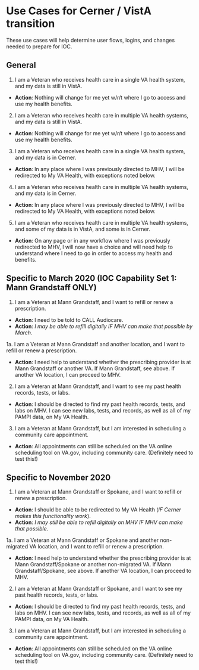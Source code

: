 # Use Cases for Cerner / VistA transition 

These use cases will help determine user flows, logins, and changes needed to prepare for IOC. 

## General 
1. I am a Veteran who receives health care in a single VA health system, and my data is still in VistA.
- **Action**: Nothing will change for me yet w/r/t where I go to access and use my health benefits.  
2. I am a Veteran who receives health care in multiple VA health systems, and my data is still in VistA.
- **Action**: Nothing will change for me yet w/r/t where I go to access and use my health benefits.  
3. I am a Veteran who receives health care in a single VA health system, and my data is in Cerner. 
- **Action**: In any place where I was previously directed to MHV, I will be redirected to My VA Health, with exceptions noted below. 
4. I am a Veteran who receives health care in multiple VA health systems, and my data is in Cerner. 
- **Action**: In any place where I was previously directed to MHV, I will be redirected to My VA Health, with exceptions noted below. 
5. I am a Veteran who receives health care in multiple VA health systems, and some of my data is in VistA, and some is in Cerner. 
- **Action**: On any page or in any workflow where I was previously redirected to MHV, I will now have a choice and will need help to understand where I need to go in order to access my health and benefits. 

## Specific to March 2020 (IOC Capability Set 1: Mann Grandstaff ONLY)
1. I am a Veteran at Mann Grandstaff, and I want to refill or renew a prescription. 
- **Action**: I need to be told to CALL Audiocare. 
- **Action**: *I may be able to refill digitally IF MHV can make that possible by March.* 

1a. I am a Veteran at Mann Grandstaff and another location, and I want to refill or renew a prescription. 
- **Action**: I need help to understand whether the prescribing provider is at Mann Grandstaff or another VA. If Mann Grandstaff, see above. If another VA location, I can proceed to MHV. 

2. I am a Veteran at Mann Grandstaff, and I want to see my past health records, tests, or labs. 
- **Action**: I should be directed to find my past health records, tests, and labs on MHV. I can see new labs, tests, and records, as well as all of my PAMPI data, on My VA Health.

3. I am a Veteran at Mann Grandstaff, but I am interested in scheduling a community care appointment. 
- **Action**: All appointments can still be scheduled on the VA online scheduling tool on VA.gov, including community care. 
(Definitely need to test this!) 


## Specific to November 2020
1. I am a Veteran at Mann Grandstaff or Spokane, and I want to refill or renew a prescription. 
- **Action**: I should be able to be redirected to My VA Health (*IF Cerner makes this functionality work*).  
- **Action**: *I may still be able to refill digitally on MHV IF MHV can make that possible.* 


1a. I am a Veteran at Mann Grandstaff or Spokane and another non-migrated VA location, and I want to refill or renew a prescription. 
- **Action**: I need help to understand whether the prescribing provider is at Mann Grandstaff/Spokane or another non-migrated VA. If Mann Grandstaff/Spokane, see above. If another VA location, I can proceed to MHV. 

2. I am a Veteran at Mann Grandstaff or Spokane, and I want to see my past health records, tests, or labs. 
- **Action**: I should be directed to find my past health records, tests, and labs on MHV. I can see new labs, tests, and records, as well as all of my PAMPI data, on My VA Health.

3. I am a Veteran at Mann Grandstaff, but I am interested in scheduling a community care appointment. 
- **Action**: All appointments can still be scheduled on the VA online scheduling tool on VA.gov, including community care. 
(Definitely need to test this!) 
